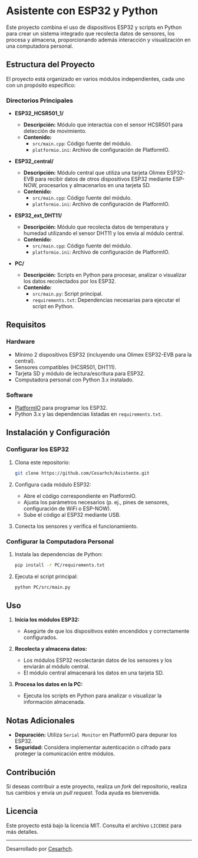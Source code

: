 # Asistente con ESP32 y Python

Este proyecto combina el uso de dispositivos ESP32 y scripts en Python para crear un sistema integrado que recolecta datos de sensores, los procesa y almacena, proporcionando además interacción y visualización en una computadora personal.

## Estructura del Proyecto

El proyecto está organizado en varios módulos independientes, cada uno con un propósito específico:

### Directorios Principales

- **ESP32_HCSR501_1/**
  - **Descripción:** Módulo que interactúa con el sensor HCSR501 para detección de movimiento.
  - **Contenido:**
    - `src/main.cpp`: Código fuente del módulo.
    - `platformio.ini`: Archivo de configuración de PlatformIO.

- **ESP32_central/**
  - **Descripción:** Módulo central que utiliza una tarjeta Olimex ESP32-EVB para recibir datos de otros dispositivos ESP32 mediante ESP-NOW, procesarlos y almacenarlos en una tarjeta SD.
  - **Contenido:**
    - `src/main.cpp`: Código fuente del módulo.
    - `platformio.ini`: Archivo de configuración de PlatformIO.

- **ESP32_ext_DHT11/**
  - **Descripción:** Módulo que recolecta datos de temperatura y humedad utilizando el sensor DHT11 y los envía al módulo central.
  - **Contenido:**
    - `src/main.cpp`: Código fuente del módulo.
    - `platformio.ini`: Archivo de configuración de PlatformIO.

- **PC/**
  - **Descripción:** Scripts en Python para procesar, analizar o visualizar los datos recolectados por los ESP32.
  - **Contenido:**
    - `src/main.py`: Script principal.
    - `requirements.txt`: Dependencias necesarias para ejecutar el script en Python.

## Requisitos

### Hardware
- Mínimo 2 dispositivos ESP32 (incluyendo una Olimex ESP32-EVB para la central).
- Sensores compatibles (HCSR501, DHT11).
- Tarjeta SD y módulo de lectura/escritura para ESP32.
- Computadora personal con Python 3.x instalado.

### Software
- [PlatformIO](https://platformio.org/) para programar los ESP32.
- Python 3.x y las dependencias listadas en `requirements.txt`.

## Instalación y Configuración

### Configurar los ESP32
1. Clona este repositorio:
   ```bash
   git clone https://github.com/Cesarhch/Asistente.git
   ```

2. Configura cada módulo ESP32:
   - Abre el código correspondiente en PlatformIO.
   - Ajusta los parámetros necesarios (p. ej., pines de sensores, configuración de WiFi o ESP-NOW).
   - Sube el código al ESP32 mediante USB.

3. Conecta los sensores y verifica el funcionamiento.

### Configurar la Computadora Personal
1. Instala las dependencias de Python:
   ```bash
   pip install -r PC/requirements.txt
   ```

2. Ejecuta el script principal:
   ```bash
   python PC/src/main.py
   ```

## Uso

1. **Inicia los módulos ESP32:**
   - Asegúrte de que los dispositivos estén encendidos y correctamente configurados.

2. **Recolecta y almacena datos:**
   - Los módulos ESP32 recolectarán datos de los sensores y los enviarán al módulo central.
   - El módulo central almacenará los datos en una tarjeta SD.

3. **Procesa los datos en la PC:**
   - Ejecuta los scripts en Python para analizar o visualizar la información almacenada.

## Notas Adicionales

- **Depuración:** Utiliza `Serial Monitor` en PlatformIO para depurar los ESP32.
- **Seguridad:** Considera implementar autenticación o cifrado para proteger la comunicación entre módulos.

## Contribución

Si deseas contribuir a este proyecto, realiza un *fork* del repositorio, realiza tus cambios y envía un *pull request*. Toda ayuda es bienvenida.

## Licencia

Este proyecto está bajo la licencia MIT. Consulta el archivo `LICENSE` para más detalles.

---

Desarrollado por [Cesarhch](https://github.com/Cesarhch).

